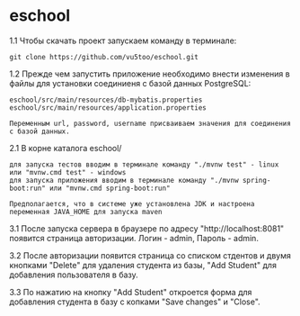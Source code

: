 # eschool 

1.1 Чтобы скачать проект запускаем команду в терминале: 

    git clone https://github.com/vu5too/eschool.git

1.2 Прежде чем запустить приложение необходимо внести изменения в файлы для установки соединиеня с базой данных PostgreSQL: 
    
    eschool/src/main/resources/db-mybatis.properties
    eschool/src/main/resources/application.properties
    
    Переменным url, password, username присваиваем значения для соединения с базой данных.
    
2.1 В корне каталога eschool/ 

    для запуска тестов вводим в терминале команду "./mvnw test" - linux или "mvnw.cmd test" - windows
    для запуска приложения вводим в терминале команду "./mvnw spring-boot:run" или "mvnw.cmd spring-boot:run"
    
    Предполагается, что в системе уже установлена JDK и настроена переменная JAVA_HOME для запуска maven
    
3.1 После запуска сервера в браузере по адресу "http://localhost:8081" появится страница авторизации. Логин - admin, Пароль - admin. 

3.2 После авторизации появится страница со списком стдентов и двумя кнопками "Delete" для удаления студента из базы, "Add Student" для добавления пользователя в базу.

3.3 По нажатию на кнопку "Add Student" откроется форма для добавления студента в базу с копками "Save changes" и "Close".
